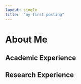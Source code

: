 ```yaml
---
layout: single
title:  "my first posting"
---
```


# About Me
## Academic Experience
 
## Research Experience
